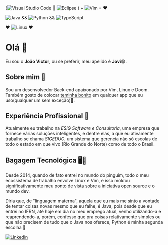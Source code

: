(![Visual Studio Code](https://img.shields.io/badge/Visual%20Studio%20Code-0078d7.svg?style=for-the-badge&logo=visual-studio-code&logoColor=white) 
 || ![Eclipse](https://img.shields.io/badge/Eclipse-FE7A16.svg?style=for-the-badge&logo=Eclipse&logoColor=white) ) + ![Vim](https://img.shields.io/badge/VIM-%2311AB00.svg?style=for-the-badge&logo=vim&logoColor=white) = ❤️


![Java](https://img.shields.io/badge/java-%23ED8B00.svg?style=for-the-badge&logo=java&logoColor=white)  &&  ![Python](https://img.shields.io/badge/python-3670A0?style=for-the-badge&logo=python&logoColor=ffdd54)  &&  ![TypeScript](https://img.shields.io/badge/typescript-%23007ACC.svg?style=for-the-badge&logo=typescript&logoColor=white)

 ❤️ ![Linux](https://img.shields.io/badge/Linux-FCC624?style=for-the-badge&logo=linux&logoColor=black) ❤️
# Olá 👋

Eu sou o **João Victor**, ou se preferir, meu apelido é **Jovi**😁.

## Sobre mim 🤔
Sou um desenvolvedor Back-end apaixonado por Vim, Linux e Doom. Também gosto de colocar [teminha bonito](https://draculatheme.com/) em qualquer app que eu uso(qualquer um sem exceção)🤭.

## Experiência Profissional 💼 
Atualmente eu trabalho na *ESIG Software e Consultoria*, uma empresa que fornece várias soluções inteligentes, e dentre elas, a que eu ativamente trabalho se chama *SIGEDUC*, um sistema que gerencia não só escolas de todo o estado em que vivo (Rio Grande do Norte) como de todo o Brasil.

## Bagagem Tecnológica 🖥️🐧
Desde 2014, quando de fato entrei no mundo do pinguim, todo o meu ecossistema de trabalho envolve Linux e Vim, e isso moldou significativamente meu ponto de vista sobre a iniciativa open source e o mundo dev.

Diria que, de "linguagem materna", aquela que eu mais me sinto a vontade de tentar coisas novas mesmo que eu falhe, é Java, pois desde que eu entrei no IFRN, até hoje em dia no meu emprego atual, venho utilizando-a e reaprendendo-a, porém, confesso que pra coisas relativamente simples ou que não precisem de tudo que o Java nos oferece, Python é minha segunda escolha 🐍 

[![Linkedin](https://img.shields.io/badge/LinkedIn-0077B5?style=for-the-badge&logo=linkedin&logoColor=white)](https://www.linkedin.com/in/jovi-j/)
